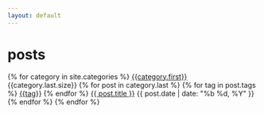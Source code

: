 ```yaml
---
layout: default
---
```

# posts

{% for category in site.categories %}
	[{{category.first}}]({{site.baseurl}}/category/{{category.first}})  {{category.last.size}}
	{% for post in category.last %}
			{% for tag in post.tags %}
				[{{tag}}]({{site.baseurl}}/tag/{{tag}})
			{% endfor %}
	    [{{ post.title }}]({{post.url}})	{{ post.date | date: "%b %d, %Y" }} 
	{% endfor %}
{% endfor %}